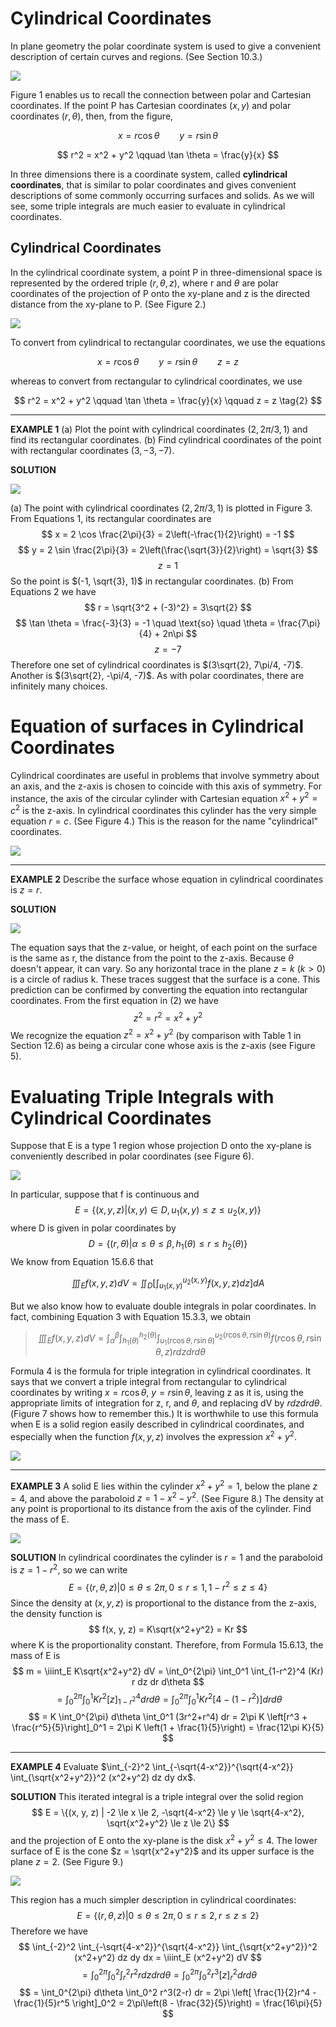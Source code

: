 <page>

# Cylindrical Coordinates

In plane geometry the polar coordinate system is used to give a convenient description of certain curves and regions. (See Section 10.3.) 

![](image.png)


Figure 1 enables us to recall the connection between polar and Cartesian coordinates. If the point P has Cartesian coordinates $(x, y)$ and polar coordinates $(r, \theta)$, then, from the figure,

$$
x = r \cos \theta \qquad y = r \sin \theta
$$

$$
r^2 = x^2 + y^2 \qquad \tan \theta = \frac{y}{x}
$$

In three dimensions there is a coordinate system, called **cylindrical coordinates**, that is similar to polar coordinates and gives convenient descriptions of some commonly occurring surfaces and solids. As we will see, some triple integrals are much easier to evaluate in cylindrical coordinates.

## Cylindrical Coordinates

In the cylindrical coordinate system, a point P in three-dimensional space is represented by the ordered triple $(r, \theta, z)$, where r and $\theta$ are polar coordinates of the projection of P onto the xy-plane and z is the directed distance from the xy-plane to P. (See Figure 2.)

![](image-1.png)

To convert from cylindrical to rectangular coordinates, we use the equations

$$
x = r \cos \theta \qquad y = r \sin \theta \qquad z = z \tag{1}
$$

whereas to convert from rectangular to cylindrical coordinates, we use

$$
r^2 = x^2 + y^2 \qquad \tan \theta = \frac{y}{x} \qquad z = z \tag{2}
$$

--------

**EXAMPLE 1** 
(a) Plot the point with cylindrical coordinates $(2, 2\pi/3, 1)$ and find its rectangular coordinates.
(b) Find cylindrical coordinates of the point with rectangular coordinates $(3, -3, -7)$.

<ans>

**SOLUTION**

![](image-2.png)


(a) The point with cylindrical coordinates $(2, 2\pi/3, 1)$ is plotted in Figure 3. From Equations 1, its rectangular coordinates are
$$
x = 2 \cos \frac{2\pi}{3} = 2\left(-\frac{1}{2}\right) = -1
$$
$$
y = 2 \sin \frac{2\pi}{3} = 2\left(\frac{\sqrt{3}}{2}\right) = \sqrt{3}
$$
$$
z = 1
$$
So the point is $(-1, \sqrt{3}, 1)$ in rectangular coordinates.
(b) From Equations 2 we have
$$
r = \sqrt{3^2 + (-3)^2} = 3\sqrt{2}
$$
$$
\tan \theta = \frac{-3}{3} = -1 \quad \text{so} \quad \theta = \frac{7\pi}{4} + 2n\pi
$$
$$
z = -7
$$
Therefore one set of cylindrical coordinates is $(3\sqrt{2}, 7\pi/4, -7)$. Another is $(3\sqrt{2}, -\pi/4, -7)$. As with polar coordinates, there are infinitely many choices.

</ans>

</page>

<page>

# Equation of surfaces in Cylindrical Coordinates


Cylindrical coordinates are useful in problems that involve symmetry about an axis, and the z-axis is chosen to coincide with this axis of symmetry. For instance, the axis of the circular cylinder with Cartesian equation $x^2 + y^2 = c^2$ is the z-axis. In cylindrical coordinates this cylinder has the very simple equation $r=c$. (See Figure 4.) This is the reason for the name "cylindrical" coordinates.


![](image-3.png)

-------------

**EXAMPLE 2** Describe the surface whose equation in cylindrical coordinates is $z=r$.

<ans>


**SOLUTION** 

![](image-4.png)

The equation says that the z-value, or height, of each point on the surface is the same as r, the distance from the point to the z-axis. Because $\theta$ doesn't appear, it can vary. So any horizontal trace in the plane $z=k$ ($k>0$) is a circle of radius k. These traces suggest that the surface is a cone. This prediction can be confirmed by converting the equation into rectangular coordinates. From the first equation in (2) we have
$$
z^2 = r^2 = x^2 + y^2
$$
We recognize the equation $z^2 = x^2 + y^2$ (by comparison with Table 1 in Section 12.6) as being a circular cone whose axis is the z-axis (see Figure 5).

</ans>

</page>

<page>

# Evaluating Triple Integrals with Cylindrical Coordinates

Suppose that E is a type 1 region whose projection D onto the xy-plane is conveniently described in polar coordinates (see Figure 6). 


![](image-5.png)

In particular, suppose that f is continuous and
$$
E = \{(x, y, z) | (x, y) \in D, u_1(x, y) \le z \le u_2(x, y)\}
$$
where D is given in polar coordinates by
$$
D = \{(r, \theta) | \alpha \le \theta \le \beta, h_1(\theta) \le r \le h_2(\theta)\}
$$
We know from Equation 15.6.6 that

$$
\iiint_E f(x, y, z) dV = \iint_D \left[ \int_{u_1(x,y)}^{u_2(x,y)} f(x, y, z) dz \right] dA \tag{3}
$$

But we also know how to evaluate double integrals in polar coordinates. In fact, combining Equation 3 with Equation 15.3.3, we obtain

>$$
\iiint_E f(x, y, z) dV = \int_\alpha^\beta \int_{h_1(\theta)}^{h_2(\theta)} \int_{u_1(r\cos\theta, r\sin\theta)}^{u_2(r\cos\theta, r\sin\theta)} f(r\cos\theta, r\sin\theta, z) r dz dr d\theta \tag{4}
$$

Formula 4 is the formula for triple integration in cylindrical coordinates. It says that we convert a triple integral from rectangular to cylindrical coordinates by writing $x = r\cos\theta$, $y = r\sin\theta$, leaving z as it is, using the appropriate limits of integration for z, r, and $\theta$, and replacing dV by $r dz dr d\theta$. (Figure 7 shows how to remember this.) It is worthwhile to use this formula when E is a solid region easily described in cylindrical coordinates, and especially when the function $f(x, y, z)$ involves the expression $x^2 + y^2$.

![](image-6.png)


-------

**EXAMPLE 3** A solid E lies within the cylinder $x^2 + y^2 = 1$, below the plane $z=4$, and above the paraboloid $z = 1 - x^2 - y^2$. (See Figure 8.) The density at any point is proportional to its distance from the axis of the cylinder. Find the mass of E.

![](image-7.png)

<ans>

**SOLUTION** In cylindrical coordinates the cylinder is $r=1$ and the paraboloid is $z = 1 - r^2$, so we can write
$$
E = \{(r, \theta, z) | 0 \le \theta \le 2\pi, 0 \le r \le 1, 1-r^2 \le z \le 4\}
$$
Since the density at $(x, y, z)$ is proportional to the distance from the z-axis, the density function is
$$
f(x, y, z) = K\sqrt{x^2+y^2} = Kr
$$
where K is the proportionality constant. Therefore, from Formula 15.6.13, the mass of E is
$$
m = \iiint_E K\sqrt{x^2+y^2} dV = \int_0^{2\pi} \int_0^1 \int_{1-r^2}^4 (Kr) r dz dr d\theta
$$
$$
= \int_0^{2\pi} \int_0^1 Kr^2[z]_{1-r^2}^4 dr d\theta = \int_0^{2\pi} \int_0^1 Kr^2[4-(1-r^2)] dr d\theta
$$
$$
= K \int_0^{2\pi} d\theta \int_0^1 (3r^2+r^4) dr = 2\pi K \left[r^3 + \frac{r^5}{5}\right]_0^1 = 2\pi K \left(1 + \frac{1}{5}\right) = \frac{12\pi K}{5}
$$

</ans>

--------------

**EXAMPLE 4** Evaluate $\int_{-2}^2 \int_{-\sqrt{4-x^2}}^{\sqrt{4-x^2}} \int_{\sqrt{x^2+y^2}}^2 (x^2+y^2) dz dy dx$.

<ans>

**SOLUTION** This iterated integral is a triple integral over the solid region
$$
E = \{(x, y, z) | -2 \le x \le 2, -\sqrt{4-x^2} \le y \le \sqrt{4-x^2}, \sqrt{x^2+y^2} \le z \le 2\}
$$
and the projection of E onto the xy-plane is the disk $x^2+y^2 \le 4$. The lower surface of E is the cone $z = \sqrt{x^2+y^2}$ and its upper surface is the plane $z=2$. (See Figure 9.) 

![](image-8.png)

This region has a much simpler description in cylindrical coordinates:
$$
E = \{(r, \theta, z) | 0 \le \theta \le 2\pi, 0 \le r \le 2, r \le z \le 2\}
$$
Therefore we have
$$
\int_{-2}^2 \int_{-\sqrt{4-x^2}}^{\sqrt{4-x^2}} \int_{\sqrt{x^2+y^2}}^2 (x^2+y^2) dz dy dx = \iiint_E (x^2+y^2) dV
$$
$$
= \int_0^{2\pi} \int_0^2 \int_r^2 r^2 r dz dr d\theta = \int_0^{2\pi} \int_0^2 r^3[z]_r^2 dr d\theta
$$
$$
= \int_0^{2\pi} d\theta \int_0^2 r^3(2-r) dr = 2\pi \left[ \frac{1}{2}r^4 - \frac{1}{5}r^5 \right]_0^2 = 2\pi\left(8 - \frac{32}{5}\right) = \frac{16\pi}{5}
$$


</ans>

</page>